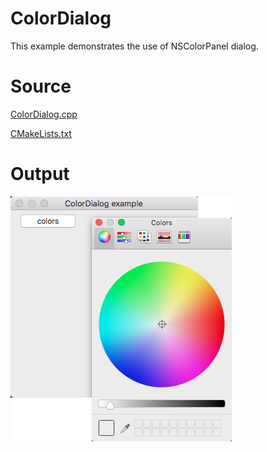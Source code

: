 # ColorDialog

This example demonstrates the use of NSColorPanel dialog.

# Source

[ColorDialog.cpp](./ColorDialog.cpp)

[CMakeLists.txt](./CMakeLists.txt)

# Output

![GitHub Logo](../../docs/Pictures/ColorDialog.png)
